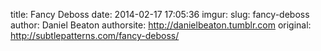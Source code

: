 title: Fancy Deboss
date: 2014-02-17 17:05:36
imgur: 
slug: fancy-deboss
author: Daniel Beaton
authorsite: http://danielbeaton.tumblr.com
original: http://subtlepatterns.com/fancy-deboss/
